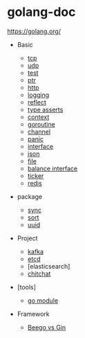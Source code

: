 # golang-doc
https://golang.org/

- Basic
    - [tcp](./tcp)
    - [udp](./udp)
    - [test](./test)
    - [ptr](./ptr)
    - [http](./http)
    - [logging](./log)
    - [reflect](./reflect)
    - [type asserts](type_asserts)
    - [context](./context)
    - [goroutine](./goroutine)
    - [channel](./channel)
    - [panic](./panic)
    - [interface](./interface)
    - [json](./json)
    - [file](./file)
    - [balance interface](./balance)
    - [ticker](./ticker)
    - [redis](./redis)
    
- package
    - [sync](./sync)   
    - [sort](./sort)  
    - [uuid](./uuid)  

- Project
    - [kafka](./kafka)
    - [etcd](./etcd)
    - [elasticsearch]
    - [chitchat](./chitchat)
    
- [tools]
    - [go module](./gomodule)
    
- Framework
    - [Beego vs Gin](./framework)

